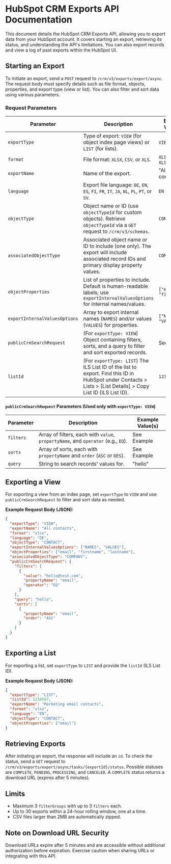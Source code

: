 # HubSpot CRM Exports API Documentation

This document details the HubSpot CRM Exports API, allowing you to export data from your HubSpot account.  It covers starting an export, retrieving its status, and understanding the API's limitations.  You can also export records and view a log of past exports within the HubSpot UI.

## Starting an Export

To initiate an export, send a `POST` request to `/crm/v3/exports/export/async`.  The request body must specify details such as file format, objects, properties, and export type (view or list).  You can also filter and sort data using various parameters.

### Request Parameters

| Parameter             | Description                                                                                                                                                                                  | Example Value(s) |
|----------------------|----------------------------------------------------------------------------------------------------------------------------------------------------------------------------------------------|-----------------|
| `exportType`          | Type of export: `VIEW` (for object index page views) or `LIST` (for lists).                                                                                                                     | `VIEW`, `LIST`     |
| `format`              | File format: `XLSX`, `CSV`, or `XLS`.                                                                                                                                                       | `XLSX`, `CSV`, `XLS` |
| `exportName`          | Name of the export.                                                                                                                                                                       | "All contacts"   |
| `language`            | Export file language: `DE`, `EN`, `ES`, `FI`, `FR`, `IT`, `JA`, `NL`, `PL`, `PT`, or `SV`.                                                                                         | `EN`             |
| `objectType`          | Object name or ID (use `objectTypeId` for custom objects).  Retrieve `objectTypeId` via a `GET` request to `/crm/v3/schemas`.                                                              | `CONTACT`        |
| `associatedObjectType` | Associated object name or ID to include (one only).  The export will include associated record IDs and primary display property values.                                                       | `COMPANY`        |
| `objectProperties`     | List of properties to include.  Default is human-readable labels; use `exportInternalValuesOptions` for internal names/values.                                                       | `["email", "firstname"]` |
| `exportInternalValuesOptions` | Array to export internal names (`NAMES`) and/or values (`VALUES`) for properties.                                                                                                       | `["NAMES", "VALUES"]` |
| `publicCrmSearchRequest` | (For `exportType: VIEW`) Object containing filters, sorts, and a query to filter and sort exported records.                                                                               | See Example       |
| `listId`              | (For `exportType: LIST`) The ILS List ID of the list to export. Find this ID in HubSpot under Contacts > Lists > [List Details] > Copy List ID (ILS List ID). | `1234567`        |


#### `publicCrmSearchRequest` Parameters (Used only with `exportType: VIEW`)

| Parameter  | Description                                                                        | Example Value(s) |
|------------|------------------------------------------------------------------------------------|-----------------|
| `filters`   | Array of filters, each with `value`, `propertyName`, and `operator` (e.g., `EQ`). | See Example       |
| `sorts`    | Array of sorts, each with `propertyName` and `order` (`ASC` or `DES`).             | See Example       |
| `query`    | String to search records' values for.                                              | "hello"          |


## Exporting a View

For exporting a view from an index page, set `exportType` to `VIEW` and use `publicCrmSearchRequest` to filter and sort data as needed.

**Example Request Body (JSON):**

```json
{
  "exportType": "VIEW",
  "exportName": "All contacts",
  "format": "xlsx",
  "language": "DE",
  "objectType": "CONTACT",
  "exportInternalValuesOptions": ["NAMES", "VALUES"],
  "objectProperties": ["email", "firstname", "lastname"],
  "associatedObjectType": "COMPANY",
  "publicCrmSearchRequest": {
    "filters": [
      {
        "value": "hello@test.com",
        "propertyName": "email",
        "operator": "EQ"
      }
    ],
    "query": "hello",
    "sorts": [
      {
        "propertyName": "email",
        "order": "ASC"
      }
    ]
  }
}
```


## Exporting a List

For exporting a list, set `exportType` to `LIST` and provide the `listId` (ILS List ID).

**Example Request Body (JSON):**

```json
{
  "exportType": "LIST",
  "listId": 1234567,
  "exportName": "Marketing email contacts",
  "format": "xlsx",
  "language": "EN",
  "objectType": "CONTACT",
  "objectProperties": ["email"]
}
```

## Retrieving Exports

After initiating an export, the response will include an `id`. To check the status, send a `GET` request to `/crm/v3/exports/export/async/tasks/{exportId}/status`.  Possible statuses are `COMPLETE`, `PENDING`, `PROCESSING`, and `CANCELED`.  A `COMPLETE` status returns a download URL (expires after 5 minutes).

## Limits

* Maximum 3 `filterGroups` with up to 3 `filters` each.
* Up to 30 exports within a 24-hour rolling window, one at a time.
* CSV files larger than 2MB are automatically zipped.


## Note on Download URL Security

Download URLs expire after 5 minutes and are accessible without additional authorization before expiration. Exercise caution when sharing URLs or integrating with this API.
